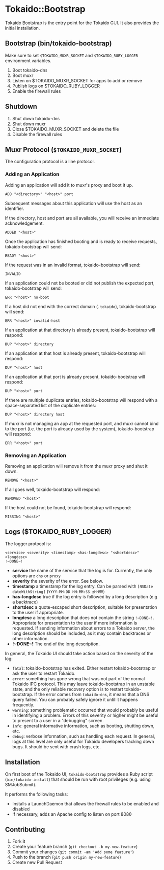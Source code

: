 # Tokaido::Bootstrap

Tokaido Bootstrap is the entry point for the Tokaido GUI. It also
provides the initial installation.

## Bootstrap (bin/tokaido-bootstrap)

Make sure to set `$TOKAIDO_MUXR_SOCKET` and `$TOKAIDO_RUBY_LOGGER`
environment variables.

1. Boot tokaido-dns
2. Boot muxr
3. Listen on $TOKAIDO_MUXR_SOCKET for apps to add or remove
4. Publish logs on $TOKAIDO_RUBY_LOGGER
5. Enable the firewall rules

## Shutdown

1. Shut down tokaido-dns
2. Shut down muxr
3. Close $TOKAIDO_MUXR_SOCKET and delete the file
4. Disable the firewall rules

## Muxr Protocol (`$TOKAIDO_MUXR_SOCKET`)

The configuration protocol is a line protocol.

### Adding an Application

Adding an application will add it to muxr's proxy and boot it up.

```
ADD "<directory>" "<host>" port
```

Subsequent messages about this application will use the host as an
identifier.

If the directory, host and port are all available, you will receive an
immediate acknowledgement.

```
ADDED "<host>"
```

Once the application has finished booting and is ready to receive
requests, tokaido-bootstrap will send:

```
READY "<host>"
```

If the request was in an invalid format, tokaido-bootstrap will send:

```
INVALID
```

If an application could not be booted or did not publish the expected
port, tokaido-bootstrap will send:

```
ERR "<host>" no-boot
```

If a host did not end with the correct domain (`.tokaido`),
tokaido-bootstrap will send:

```
ERR "<host>" invalid-host
```

If an application at that directory is already present,
tokaido-bootstrap will respond:

```
DUP "<host>" directory
```

If an application at that host is already present, tokaido-bootstrap
will respond:

```
DUP "<host>" host
```

If an application at that port is already present, tokaido-bootstrap
will respond:

```
DUP "<host>" port
```

If there are multiple duplicate entries, tokaido-bootstrap will respond
with a space-separated list of the duplicate entries:

```
DUP "<host>" directory host
```

If muxr is not managing an app at the requested port, and muxr cannot
bind to the port (i.e. the port is already used by the system),
tokaido-bootstrap will respond:

```
ERR "<host>" port
```

### Removing an Application

Removing an application will remove it from the muxr proxy and shut it
down.

```
REMOVE "<host>"
```

If all goes well, tokaido-bootstrap will respond:

```
REMOVED "<host>"
```

If the host could not be found, tokaido-bootstrap will respond:

```
MISSING "<host>"
```

## Logs ($TOKAIDO_RUBY_LOGGER)

The logger protocol is:

```
<service> <severity> <timestamp> <has-longdesc> "<shortdesc>"
<longdesc>
!~DONE~!
```

* **service** the name of the service that the log is for. Currently,
  the only options are `dns` or `proxy`
* **severity** the severity of the error. See below.
* **timestamp** a timestamp for the log entry. Can be parsed with
  `[NSDate dateWithString]` (`YYYY-MM-DD HH:MM:SS ±HHMM`)
* **has-longdesc** true if the log entry is followed by a long
  description (e.g. a backtrace)
* **shortdesc** a quote-escaped short description, suitable for
  presentation to the user if appropriate.
* **longdesc** a long description that does not contain the string
  `!~DONE~!`. Appropriate for presentation to the user if more
  information is requested. If sending information about errors to a
  Tokaido server, the long description should be included, as it may
  contain backtraces or other information.
* **!~DONE~!** The end of the long description.

In general, the Tokaido UI should take action based on the severity of
the log:

* `fatal`: tokaido-bootstrap has exited. Either restart
  tokaido-bootstrap or ask the user to restart Tokaido.
* `error`: something has gone wrong that was not part of the normal
  Tokaido IPC protocol. This may leave tokaido-bootstrap in an unstable
  state, and the only reliable recovery option is to restart
  tokaido-bootstrap. If the error comes from `tokaido-dns`, it means
  that a DNS query failed. You can probably safely ignore it until
  it happens frequently.
* `warning`: something problematic occurred that would probably be
  useful in identifying a problem. Errors of this severity or higher
  might be useful to present to a user in a "debugging" screen.
* `info`: general informative information, such as booting, shutting
  down, etc.
* `debug`: verbose information, such as handling each request. In
  general, logs at this level are only useful for Tokaido developers
  tracking down bugs. It should be sent with crash logs, etc.

## Installation

On first boot of the Tokaido UI, `tokaido-bootstrap` provides a Ruby
script (`bin/tokaido-install`) that should be run with root privileges
(e.g. using SMJobSubmit).

It performs the following tasks:

* Installs a LaunchDaemon that allows the firewall rules to be enabled
  and disabled
* If necessary, adds an Apache config to listen on port 8080

## Contributing

1. Fork it
2. Create your feature branch (`git checkout -b my-new-feature`)
3. Commit your changes (`git commit -am 'Add some feature'`)
4. Push to the branch (`git push origin my-new-feature`)
5. Create new Pull Request
